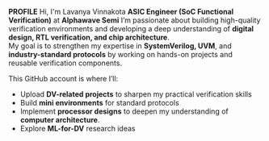 **PROFILE**
Hi, I'm Lavanya Vinnakota
**ASIC Engineer (SoC Functional Verification)** at **Alphawave Semi**
I’m passionate about building high-quality verification environments and developing a deep understanding of **digital design, RTL verification, and chip architecture**.  
My goal is to strengthen my expertise in **SystemVerilog, UVM**, and **industry-standard protocols** by working on hands-on projects and reusable verification components.
  
This GitHub account is where I’ll:  
- Upload **DV-related projects** to sharpen my practical verification skills  
- Build **mini environments** for standard protocols   
- Implement **processor designs** to deepen my understanding of **computer architecture**.  
- Explore **ML-for-DV** research ideas
